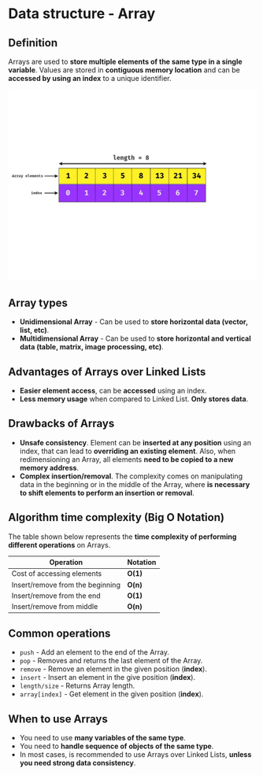 # Data structure - Array

## Definition

Arrays are used to **store multiple elements of the same type in a single variable**. Values are stored in **contiguous memory location** and can be **accessed by using an index** to a unique identifier.

<img src="../assets/array.jpg">

## Array types

- **Unidimensional Array** - Can be used to **store horizontal data (vector, list, etc)**.
- **Multidimensional Array** - Can be used to **store horizontal and vertical data (table, matrix, image processing, etc)**.

## Advantages of Arrays over Linked Lists

- **Easier element access**, can be **accessed** using an index.
- **Less memory usage** when compared to Linked List. **Only stores data**.

## Drawbacks of Arrays

- **Unsafe consistency**. Element can be **inserted at any position** using an index, that can lead to **overriding an existing element**. Also, when redimensioning an Array, all elements **need to be copied to a new memory address**.
- **Complex insertion/removal**. The complexity comes on manipulating data in the beginning or in the middle of the Array, where **is necessary to shift elements to perform an insertion or removal**.

## Algorithm time complexity (Big O Notation)

The table shown below represents the **time complexity of performing different operations** on Arrays.

| Operation                        | Notation |
| -------------------------------- | -------- |
| Cost of accessing elements       | **O(1)** |
| Insert/remove from the beginning | **O(n)** |
| Insert/remove from the end       | **O(1)** |
| Insert/remove from middle        | **O(n)** |

## Common operations

- `push`  - Add an element to the end of the Array.
- `pop` - Removes and returns the last element of the Array.
- `remove` - Remove an element in the given position (**index**).
- `insert` - Insert an element in the give position (**index**).
- `length/size` - Returns Array length.
- `array[index]` - Get element in the given position (**index**).

## When to use Arrays

- You need to use **many variables of the same type**.
- You need to **handle sequence of objects of the same type**.
- In most cases, is recommended to use Arrays over Linked Lists, **unless you need strong data consistency**.
